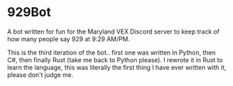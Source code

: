 # 929Bot

 A bot written for fun for the Maryland VEX Discord server to keep track of how many people say 929 at 9:29 AM/PM.

 This is the third iteration of the bot.. first one was written in Python, then C#, then finally Rust (take me back to Python please). I rewrote it in Rust to learn the language, this was literally the first thing I have ever written with it, please don't judge me.
